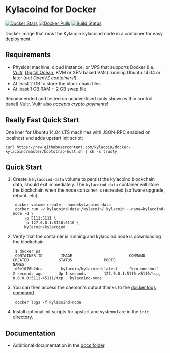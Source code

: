 Kylacoind for Docker
===================

[![Docker Stars](https://img.shields.io/docker/stars/kylacoin/kylacoind.svg)](https://hub.docker.com/r/kylacoin/kylacoind/)
[![Docker Pulls](https://img.shields.io/docker/pulls/kylacoin/kylacoind.svg)](https://hub.docker.com/r/kylacoin/kylacoind/)
[![Build Status](https://travis-ci.org/kylacoin/docker-kylacoind.svg?branch=master)](https://travis-ci.org/kylacoin/docker-kylacoind/)

Docker image that runs the Kylacoin kylacoind node in a container for easy deployment.


Requirements
------------

* Physical machine, cloud instance, or VPS that supports Docker (i.e. [Vultr](https://www.vultr.com/), [Digital Ocean](https://www.digitalocean.com/), KVM or XEN based VMs) running Ubuntu 14.04 or later (*not OpenVZ containers!*)
* At least 2 GB to store the block chain files
* At least 1 GB RAM + 2 GB swap file

Recommended and tested on unadvertised (only shown within control panel) [Vultr](https://www.vultr.com/).  Vultr also *accepts crypto payments*!


Really Fast Quick Start
-----------------------

One liner for Ubuntu 14.04 LTS machines with JSON-RPC enabled on localhost and adds upstart init script:

    curl https://raw.githubusercontent.com/kylacoin/docker-kylacoind/master/bootstrap-host.sh | sh -s trusty


Quick Start
-----------

1. Create a `kylacoind-data` volume to persist the kylacoind blockchain data, should exit immediately.  The `kylacoind-data` container will store the blockchain when the node container is recreated (software upgrade, reboot, etc):

        docker volume create --name=kylacoind-data
        docker run -v kylacoind-data:/kylacoin/.kylacoin --name=kylacoind-node -d \
            -p 5111:5111 \
            -p 127.0.0.1:5110:5110 \
            kylacoin/kylacoind

2. Verify that the container is running and kylacoind node is downloading the blockchain

        $ docker ps
        CONTAINER ID        IMAGE                         COMMAND             CREATED             STATUS              PORTS                                              NAMES
        d0e1076b2dca        kylacoin/kylacoind:latest     "kcn_oneshot"       2 seconds ago       Up 1 seconds        127.0.0.1:5110->5110/tcp, 0.0.0.0:5111->5111/tcp   kylacoind-node

3. You can then access the daemon's output thanks to the [docker logs command]( https://docs.docker.com/reference/commandline/cli/#logs)

        docker logs -f kylacoind-node

4. Install optional init scripts for upstart and systemd are in the `init` directory.


Documentation
-------------

* Additional documentation in the [docs folder](docs).
